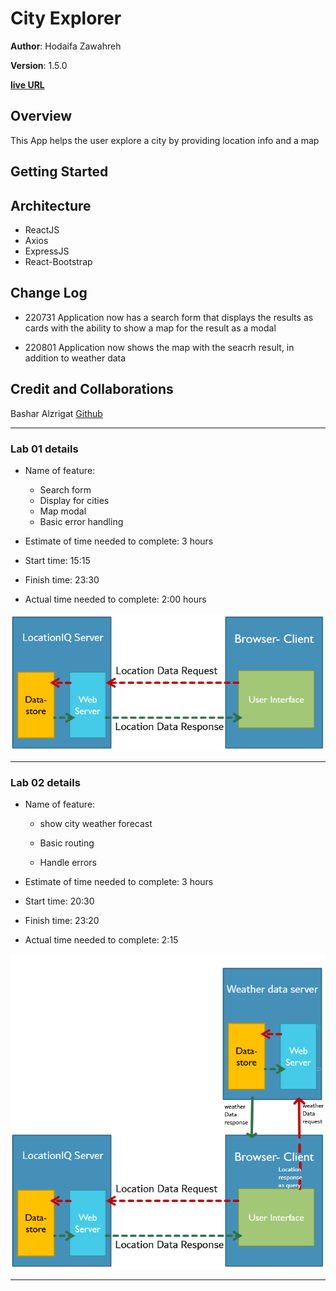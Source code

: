 # City Explorer

**Author**: Hodaifa Zawahreh

**Version**: 1.5.0

**[live URL](https://hods-city-explorer.netlify.app)**

## Overview

This App helps the user explore a city by providing location info and a map

## Getting Started
<!-- What are the steps that a user must take in order to build this app on their own machine and get it running? -->

## Architecture
<!-- Provide a detailed description of the application design. What technologies (languages, libraries, etc) you're using, and any other relevant design information. -->
- ReactJS
- Axios
- ExpressJS
- React-Bootstrap

## Change Log
<!-- Use this area to document the iterative changes made to your application as each feature is successfully implemented. Use time stamps. Here's an example:

01-01-2001 4:59pm - Application now has a fully-functional express server, with a GET route for the location resource. -->
- 220731  Application now has a search form that displays the results as cards with the ability to show a map for the result as a modal

- 220801  Application now shows the map with the seacrh result, in addition to weather data

## Credit and Collaborations
<!-- Give credit (and a link) to other people or resources that helped you build this application. -->
Bashar Alzrigat [Github](https://github.com/BasharAlzrigat)

---

### Lab 01 details

- Name of feature:
  - Search form
  - Display for cities
  - Map modal
  - Basic error handling

- Estimate of time needed to complete: 3 hours

- Start time: 15:15

- Finish time: 23:30

- Actual time needed to complete: 2:00 hours

![lab01 wrrc](./readmeImages/lab01%20wrrc.png)

---

### Lab 02 details

- Name of feature:

  - show city weather forecast

  - Basic routing

  - Handle errors

- Estimate of time needed to complete: 3 hours

- Start time: 20:30

- Finish time: 23:20

- Actual time needed to complete: 2:15

![lab02 wrrc](./readmeImages/lab02%20wrrc.png)

---
